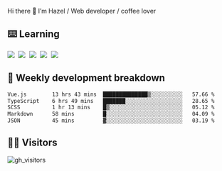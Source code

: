 
Hi there 👋 I’m Hazel / Web developer / coffee lover

## ⌨️ Learning

<samp>
 <a href="https://github.com/vuejs/core"><img src="https://api.iconify.design/logos:vue.svg" /></a>
  <a href="https://github.com/vuejs/core"><img src="https://api.iconify.design/logos:react.svg" /></a>
  <a href="https://github.com/vitejs/vite"><img src="https://api.iconify.design/logos:vitejs.svg" /></a>
  <a href="https://github.com/microsoft/TypeScript"><img src="https://api.iconify.design/logos:typescript-icon.svg" /></a> 
  <a href="https://github.com/unocss/unocss"><img src="https://api.iconify.design/logos:unocss.svg" /></a>
  

</samp>


## 🦀 Weekly development breakdown

<!--START_SECTION:waka-->

```txt
Vue.js        13 hrs 43 mins  ██████████████▒░░░░░░░░░░   57.66 %
TypeScript    6 hrs 49 mins   ███████░░░░░░░░░░░░░░░░░░   28.65 %
SCSS          1 hr 13 mins    █▒░░░░░░░░░░░░░░░░░░░░░░░   05.12 %
Markdown      58 mins         █░░░░░░░░░░░░░░░░░░░░░░░░   04.09 %
JSON          45 mins         ▓░░░░░░░░░░░░░░░░░░░░░░░░   03.19 %
```

<!--END_SECTION:waka-->
## 👬🏻 Visitors

![gh_visitors](https://profile-counter.glitch.me/Hazel-Lin/count.svg)


